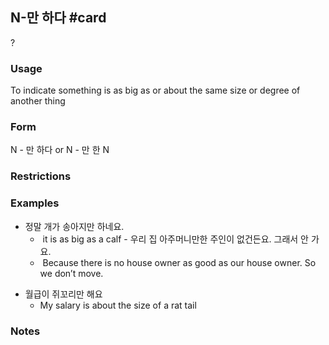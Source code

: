 ## N-만 하다 #card
?
### Usage
To indicate something is as big as or about the same size or degree of another thing
### Form
N - 만 하다 or N - 만 한 N
### Restrictions
### Examples
- 정말 개가 송아지만 하네요.
	-  it is as big as a calf
- 우리 집 아주머니만한 주인이 없건든요. 그래서 안 가요.
	*  Because there is no house owner as good as our house owner. So we don’t move.
* 월급이 쥐꼬리만 해요
	* My salary is about the size of a rat tail
### Notes
